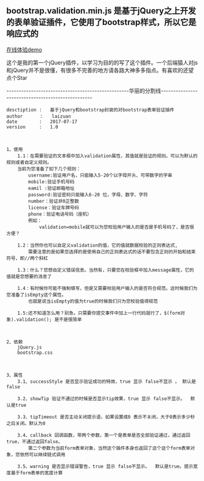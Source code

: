 ## bootstrap.validation.min.js 是基于jQuery之上开发的表单验证插件，它使用了bootstrap样式，所以它是响应式的

 [在线体验demo](https://laizuan.github.io/bootstrap.validation.min.js/demo.html) 
 
这个是我的第一个jQuery插件，以学习为目的的写了这个插件。一个后端猿人对js和jQuery并不是很懂，有很多不完善的地方请各路大神多多指点。有喜欢的还望点个Star


--------------------------------------------------华丽的分割线--------------------------------------------------

    desctiption	:	基于jQuery和bootstrap封装的对bootstrap表单验证插件
  	author 		：   laizuan
  	date   		:   2017-07-17
  	version		:   1.0
    
    
    
  	1、使用	
  		1.1：在需要验证的文本框中加入validation属性，其值就是验证的规则。可以为默认的规则或者自定义规则。
        当前为您准备了如下几个规则：
            username:验证用户名，只能输入5-20个以字母开头、可带数字的字串
  			mobile:验证手机号码
 			eamil :验证邮箱地址
            password:验证密码只能输入6-20 位，字母、数字、字符
            number：验证非0正整数
            license：验证车牌号码
            phone：验证电话号码（座机）
  			例如：
  				validation=mobile就可以为您校验用户输入的是否是手机号码了，是否很方便？
                
  		1.2：当然你也可以自定义validation的值，它的值就数据校验的正则表达式,
            需要注意的是如果您选择的是使用自己的正则表达式的话不要包含正则的开始和结束符号，即//两个斜杠
            
  		1.3：什么？您想自定义错误信息。当然有，只要您在校验框中加入message属性，它的值就是您想要的消息了
        
  		1.4：有时候你可能不强制填写，但是又需要校验用户输入的是否符合规范。这时候我们为您准备了isEmpty这个属性。
            也就是说当isEmpty的值为true的时候我们只为您校验值得规范
            
  		1.5:还不知道怎么用？别急。只需要你提交事件中加上一行代码就行了，$(form对象).validation(); 是不是很简单
        
        
  
  	2、依赖
  		jQuery.js
  		bootstrap.css
        
        
  
  	3、属性
  		3.1、successStyle 是否显示验证成功的特效，true 显示 false不显示 。 默认是false
        
  		3.2、showTip 验证不通过的时候是否显示tip效果，true 显示 false不显示。  默认是true
        
        3.3、tipTimeout 是否主动关闭提示语，如果设置成0 表示不关闭，大于0表示多少秒之后关闭。默认为0
      
        3.4、callback 回调函数，带两个参数，第一个是表单是否全部验证通过，通过返回true，不通过返回false。
            第二个参数为当前form表单对象，当然这个插件本身也返回了这个这个form表单对象，您依然可以继续链式调用
            
        3.5、warning 是否显示错误警告，true 显示 false不显示。  默认是true。提示宽度基于form表单的宽度计算
